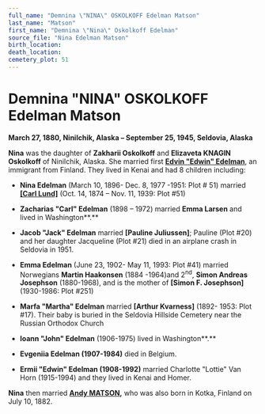 ```yaml
---
full_name: "Demnina \"NINA\" OSKOLKOFF Edelman Matson"
last_name: "Matson"
first_name: "Demnina \"Nina\" Oskolkoff Edelman"
source_file: "Nina Edelman Matson"
birth_location:
death_location:
cemetery_plot: 51
---
```

# Demnina "NINA" OSKOLKOFF Edelman Matson

**March 27, 1880, Ninilchik, Alaska – September 25, 1945, Seldovia,
Alaska**

**Nina** was the daughter of **Zakharii Oskolkoff** and **Elizaveta
KNAGIN Oskolkoff** of Ninilchik, Alaska. She married first **[Edvin
"Edwin" Edelman](Edelman.md)**, an immigrant from Finland. They lived in
Kenai and had 8 children including:

  - **Nina Edelman** (March 10, 1896- Dec. 8, 1977 -1951: Plot \# 51)
    married [**\[Carl
    Lund\]**](Carl%20John%20LUND%20and%20Edelman%20Family.docx)
    (Oct. 14, 1874 – Nov. 11, 1939: Plot \#51)

  - **Zacharias "Carl" Edelman** (1898 – 1972) married **Emma Larsen**
    and lived in Washington**.**

  - **Jacob "Jack" Edelman** married **\[Pauline Juliussen\]**; Pauline
    (Plot \#20) and her daughter Jacqueline (Plot \#21) died in an
    airplane crash in Seldovia in 1951.

  - **Emma Edelman** (June 23, 1902- May 11, 1993: Plot \#41) married
    Norwegians **Martin Haakonsen** (1884 -1964)and 2<sup>nd</sup>,
    **Simon Andreas Josephson** (1880-1968), and is the mother of
    **\[Simon F. Josephson\]** (1930-1986: Plot \#251)

  - **Marfa "Martha" Edelman** married **\[Arthur Kvarness\]** (1892-
    1953: Plot \#17). Their baby is buried in the Seldovia Hillside
    Cemetery near the Russian Orthodox Church

  - **Ioann "John" Edelman** (1906-1975) lived in Washington**.**

  - **Evgeniia Edelman (1907-1984)** died in Belgium.

  - **Ermii "Edwin" Edelman (1908-1992)** married Charlotte "Lottie" Van
    Horn (1915-1994) and they lived in Kenai and Homer.

**Nina** then married **[Andy
MATSON](Andrew%20Matson%20and%20Edelman.md),** who was also born in
Kotka, Finland on July 10, 1882.
